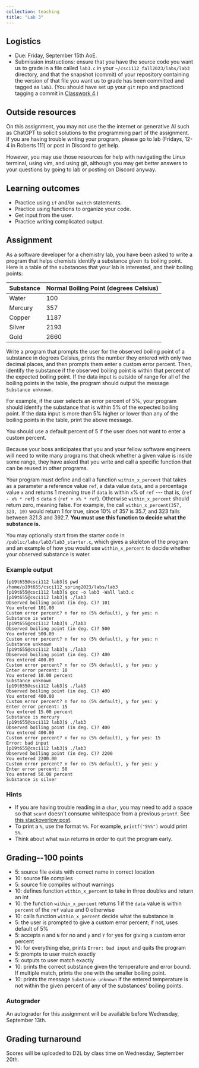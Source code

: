 ```yaml
---
collection: teaching
title: "Lab 3"
---
```


## Logistics
* Due: Friday, September 15th AoE.
* Submission instructions: ensure that you have the source code you want us to
	grade in a file called `lab3.c` in your `~/csci112_fall2023/labs/lab3`
	directory, and that the snapshot (commit) of your repository containing the version of that file you want us to grade has been committed and
	tagged as `lab3`. (You should have set up your `git` repo and practiced tagging a commit in [Classwork 4](https://lgw2.github.io/teaching/csci112-fall-2023/classwork/classwork4/).)

## Outside resources

On this assignment, you may not use the the internet or generative AI such as
ChatGPT to solicit solutions to the programming part of the assignment. If you
are having trouble writing your program, please go to lab (Fridays, 12-4 in
Roberts 111) or post in Discord to
get help.

However, you may use those resources for help with navigating the Linux
terminal, using vim, and using git, although you may get better answers to your
questions by going to lab or posting on Discord anyway.

## Learning outcomes
* Practice using `if` and/or `switch` statements.
* Practice using functions to organize your code.
* Get input from the user.
* Practice writing complicated output.

## Assignment

As a software developer for a chemistry lab, you have been asked to write a
program that helps chemists identify a substance given its boiling point. Here
is a table of the substances that your lab is interested, and their boiling
points:

|Substance|Normal Boiling Point (degrees Celsius)|
|:---|:---|
|Water|100|
|Mercury|357|
|Copper|1187|
|Silver|2193|
|Gold|2660|

Write a
program that prompts the user for the observed boiling point of a substance in
degrees Celsius, prints the number they entered with only two decimal places,
and then prompts them enter a custom error percent. Then, identify the substance
if the observed boiling point is within that percent of the expected boiling
point. If the data input is outside of range for all of the boiling points in
the table, the program should
output the message `Substance unknown`.

For example, if the user selects an error percent of 5%,
your program should identify the substance that is
within 5% of the expected boiling point. If the data input is more than 5%
higher or lower than any of the boiling points in the table, print the above
message.

You should use a default percent of 5 if the user does not want to enter a
custom percent.

Because your boss anticipates that you and your fellow software engineers will
need to write many programs that check whether a given value is inside some
range, they have asked that you write and call a specific function that can be reused in other programs.

Your program must define and call a function `within_x_percent` that takes as
a parameter a reference value `ref`, a data value `data`, and a percentage
value `x` and returns 1 meaning true if `data` is within `x`% of `ref` --- that
is, (`ref - x% * ref`) $\leq$ `data` $\leq$  (`ref + x% * ref`). Otherwise
`within_x_percent` should return zero, meaning false. For example, the call
`within_x_percent(357, 323, 10)` would return 1 for true, since 10% of 357 is 35.7,
and 323 falls between 321.3 and 392.7. **You must use this function to decide
what the substance is.**

You may optionally start from the starter code in
`/public/labs/lab3/lab3_starter.c`, which gives a skeleton of the program and
an example of how you would use `within_x_percent` to decide whether your
observed substance is water.

### Example output

```
[p19t655@csci112 lab3]$ pwd
/home/p19t655/csci112_spring2023/labs/lab3
[p19t655@csci112 lab3]$ gcc -o lab3 -Wall lab3.c
[p19t655@csci112 lab3]$ ./lab3
Observed boiling point (in deg. C)? 101
You entered 101.00
Custom error percent? n for no (5% default), y for yes: n
Substance is water
[p19t655@csci112 lab3]$ ./lab3
Observed boiling point (in deg. C)? 500
You entered 500.00
Custom error percent? n for no (5% default), y for yes: n
Substance unknown
[p19t655@csci112 lab3]$ ./lab3
Observed boiling point (in deg. C)? 400
You entered 400.00
Custom error percent? n for no (5% default), y for yes: y
Enter error percent: 10
You entered 10.00 percent
Substance unknown
[p19t655@csci112 lab3]$ ./lab3
Observed boiling point (in deg. C)? 400
You entered 400.00
Custom error percent? n for no (5% default), y for yes: y
Enter error percent: 15
You entered 15.00 percent
Substance is mercury
[p19t655@csci112 lab3]$ ./lab3
Observed boiling point (in deg. C)? 400
You entered 400.00
Custom error percent? n for no (5% default), y for yes: 15
Error: bad input
[p19t655@csci112 lab3]$ ./lab3
Observed boiling point (in deg. C)? 2200
You entered 2200.00
Custom error percent? n for no (5% default), y for yes: y
Enter error percent: 50
You entered 50.00 percent
Substance is silver
```

### Hints
* If you are having trouble reading in a `char`, you may need to add a space so
	that `scanf` doesn't consume whitespace from a previous `printf`. See [this
	stackoverlow
	post](https://stackoverflow.com/questions/13542055/how-to-do-scanf-for-single-char-in-c/13543113).
* To print a `%`, use the format `%%`. For example, `printf("5%%")` would print
	`5%`.
* Think about what `main` returns in order to quit the program early.


## Grading--100 points

* 5: source file exists with correct name in correct location
* 10: source file compiles
* 5: source file compiles without warnings
* 10: defines function `within_x_percent` to take in three doubles and return an
	int
* 10: the function `within_x_percent` returns 1 if the `data` value is within
	`percent` of the `ref` value and 0 otherwise
* 10: calls function `within_x_percent` decide what the substance is
* 5: the user is prompted to give a custom error percent; if not, uses default
	of 5%
* 5: accepts `n` and `N` for no and `y` and `Y` for yes for giving a custom
	error percent
* 10: for everything else, prints `Error: bad input` and quits the program
* 5: prompts to user match exactly
* 5: outputs to user match exactly
* 10: prints the correct substance given the temperature and error bound. If
	multiple match, prints the one with the smaller boiling point.
* 10: prints the message `Substance unknown` if the entered temperature is not
	within the given percent of any of the substances' boiling points.

### Autograder

An autograder for this assignment will be available before Wednesday,
September 13th.

## Grading turnaround
Scores will be uploaded to D2L by class time on Wednesday, September 20th.
